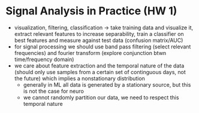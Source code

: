 # Signal Analysis in Practice (HW 1)
- visualization, filtering, classification -> take training data and visualize it, extract relevant features to increase separability, train a classifier on best features and measure against test data (confusion matrix/AUC)
- for signal processing we should use band pass filtering (select relevant frequencies) and fourier transform (explore conjunction btwn time/frequency domain)
- we care about feature extraction and the temporal nature of the data (should only use samples from a certain set of continguous days, not the future) which implies a nonstationary distribution
	- generally in ML all data is generated by a stationary source, but this is not the case for neuro
	- we cannot randomly partition our data, we need to respect this temporal nature